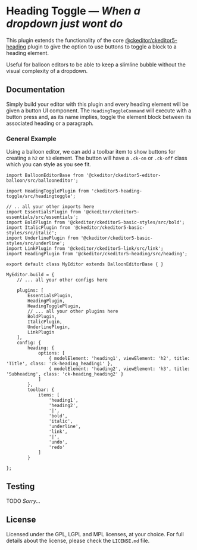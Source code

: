 Heading Toggle — _When a dropdown just wont do_
===================================================

This plugin extends the functionality of the core [@ckeditor/ckeditor5-heading](https://github.com/ckeditor/ckeditor5-heading) plugin to give the option to use buttons to toggle a block to a heading element.

Useful for balloon editors to be able to keep a slimline bubble without the visual complexity of a dropdown.

## Documentation

Simply build your editor with this plugin and every heading element will be given a button UI component. The `HeadingToggleCommand` will execute with a button press and, as its name implies, toggle the element block between its associated heading or a paragraph.

### General Example

Using a balloon editor, we can add a toolbar item to show buttons for creating a `h2` or `h3` element. The button will have a `.ck-on` or `.ck-off` class which you can style as you see fit.

```
import BalloonEditorBase from '@ckeditor/ckeditor5-editor-balloon/src/ballooneditor';

import HeadingTogglePlugin from 'ckeditor5-heading-toggle/src/headingtoggle';

// .. all your other imports here
import EssentialsPlugin from '@ckeditor/ckeditor5-essentials/src/essentials';
import BoldPlugin from '@ckeditor/ckeditor5-basic-styles/src/bold';
import ItalicPlugin from '@ckeditor/ckeditor5-basic-styles/src/italic';
import UnderlinePlugin from '@ckeditor/ckeditor5-basic-styles/src/underline';
import LinkPlugin from '@ckeditor/ckeditor5-link/src/link';
import HeadingPlugin from '@ckeditor/ckeditor5-heading/src/heading';

export default class MyEditor extends BalloonEditorBase { }

MyEditor.build = {
	// ... all your other configs here

	plugins: [
		EssentialsPlugin,
		HeadingPlugin,
		HeadingTogglePlugin,
		// ... all your other plugins here
		BoldPlugin,
		ItalicPlugin,
		UnderlinePlugin,
		LinkPlugin
	],
	config: {
		heading: {
			options: [
				{ modelElement: 'heading1', viewElement: 'h2', title: 'Title', class: 'ck-heading_heading1' },
				{ modelElement: 'heading2', viewElement: 'h3', title: 'Subheading', class: 'ck-heading_heading2' }
			]
		},
		toolbar: {
			items: [
				'heading1',
				'heading2',
				'|',
				'bold',
				'italic',
				'underline',
				'link',
				'|',
				'undo',
				'redo'
			]
		}

};
```

## Testing

TODO _Sorry..._

## License

Licensed under the GPL, LGPL and MPL licenses, at your choice. For full details about the license, please check the `LICENSE.md` file.
